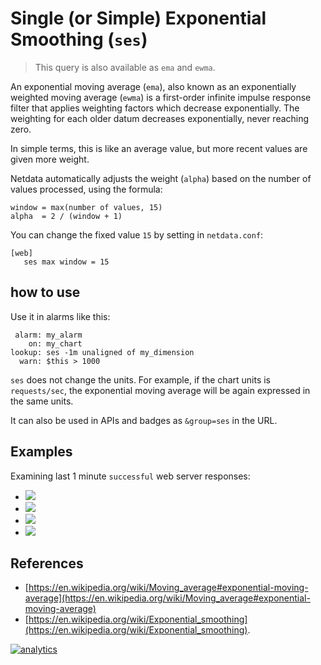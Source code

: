 # Single (or Simple) Exponential Smoothing (`ses`)

> This query is also available as `ema` and `ewma`.

An exponential moving average (`ema`), also known as an exponentially weighted moving average (`ewma`)
is a first-order infinite impulse response filter that applies weighting factors which decrease
exponentially. The weighting for each older datum decreases exponentially, never reaching zero.

In simple terms, this is like an average value, but more recent values are given more weight.

Netdata automatically adjusts the weight (`alpha`) based on the number of values processed,
using the formula:

```
window = max(number of values, 15)
alpha  = 2 / (window + 1)
```

You can change the fixed value `15` by setting in `netdata.conf`:

```
[web]
   ses max window = 15
```

## how to use

Use it in alarms like this:

```
 alarm: my_alarm
    on: my_chart
lookup: ses -1m unaligned of my_dimension
  warn: $this > 1000
```

`ses` does not change the units. For example, if the chart units is `requests/sec`, the exponential
moving average will be again expressed in the same units. 

It can also be used in APIs and badges as `&group=ses` in the URL.

## Examples

Examining last 1 minute `successful` web server responses:

- ![](https://registry.my-netdata.io/api/v1/badge.svg?chart=web_log_nginx.response_statuses&options=unaligned&dimensions=success&group=min&after=-60&label=min)
- ![](https://registry.my-netdata.io/api/v1/badge.svg?chart=web_log_nginx.response_statuses&options=unaligned&dimensions=success&group=average&after=-60&label=average&value_color=yellow)
- ![](https://registry.my-netdata.io/api/v1/badge.svg?chart=web_log_nginx.response_statuses&options=unaligned&dimensions=success&group=ses&after=-60&label=single+exponential+smoothing&value_color=orange)
- ![](https://registry.my-netdata.io/api/v1/badge.svg?chart=web_log_nginx.response_statuses&options=unaligned&dimensions=success&group=max&after=-60&label=max)

## References

- [https://en.wikipedia.org/wiki/Moving_average#exponential-moving-average](https://en.wikipedia.org/wiki/Moving_average#exponential-moving-average)
- [https://en.wikipedia.org/wiki/Exponential_smoothing](https://en.wikipedia.org/wiki/Exponential_smoothing).

[![analytics](https://www.google-analytics.com/collect?v=1&aip=1&t=pageview&_s=1&ds=github&dr=https%3A%2F%2Fgithub.com%2Fnetdata%2Fnetdata&dl=https%3A%2F%2Fmy-netdata.io%2Fgithub.%2Fweb%2Fapi%2Fqueries%2Fses%2FREADME&_u=MAC~&cid=5792dfd7-8dc4-476b-af31-da2fdb9f93d2&tid=UA-64295674-3)]()
